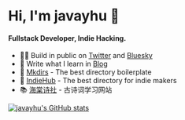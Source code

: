 
# Hi, I'm javayhu 👋

#### Fullstack Developer, Indie Hacking.

- 👨‍💻 Build in public on [Twitter](https://twitter.com/javay_hu) and [Bluesky](https://bsky.app/profile/javayhu.com)
- 📃 Write what I learn in [Blog](https://javayhu.com)
- 🌟 [Mkdirs](https://mkdirs.com) - The best directory boilerplate
- 🚀 [IndieHub](https://indiehub.best) - The best directory for indie makers
- 📚 [海棠诗社](https://haitang.app) - 古诗词学习网站

[![javayhu's GitHub stats](https://github-readme-stats.vercel.app/api?username=javayhu)](https://github.com/anuraghazra/github-readme-stats)

